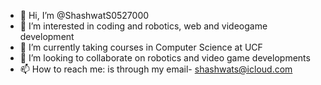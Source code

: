 - 👋 Hi, I’m @ShashwatS0527000
- 👀 I’m interested in coding and robotics, web and videogame development
- 🌱 I’m currently taking courses in Computer Science at UCF
- 💞️ I’m looking to collaborate on robotics and video game developments
- 📫 How to reach me: is through my email- shashwats@icloud.com

<!---
ShashwatS0527000/ShashwatS0527000 is a ✨ special ✨ repository because its `README.md` (this file) appears on your GitHub profile.
You can click the Preview link to take a look at your changes.
--->
